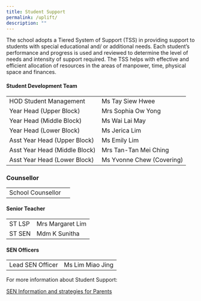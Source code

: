 ```yaml
---
title: Student Support
permalink: /uplift/
description: ""
---
```

The school adopts a Tiered System of Support (TSS) in providing support to students with special educational and/ or additional needs. Each student’s performance and progress is used and reviewed to determine the level of needs and intensity of support required. The TSS helps with effective and efficient allocation of resources in the areas of manpower, time, physical space and finances.




#### Student Development Team



|  |  | 
| -------- | -------- | 
| HOD Student Management | Ms Tay Siew Hwee |
| Year Head (Upper Block)     | Mrs Sophia Ow Yong     |
| Year Head (Middle Block)     | Ms Wai Lai May     |
| Year Head (Lower Block)     | Ms Jerica Lim     |
| Asst Year Head (Upper Block)     | Ms Emily Lim     |
| Asst Year Head (Middle Block)     | Mrs Tan-Tan Mei Ching     |
| Asst Year Head (Lower Block)     | Ms Yvonne Chew (Covering)     |




### Counsellor

|  |  |
| --- | --- |
| School Counsellor  |    |


#### Senior Teacher


|  |  |
| ---| --- |
| ST LSP | Mrs Margaret Lim  | 
|  ST SEN  | Mdm K Sunitha |

#### SEN Officers


|  |  |
| ---| --- |
|  Lead SEN Officer  | Ms Lim Miao Jing |



For more information about Student Support:

[SEN Information and strategies for Parents](/SENinfo)